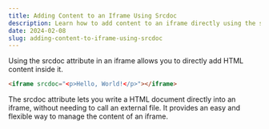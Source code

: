 ```yaml
---
title: Adding Content to an Iframe Using Srcdoc
description: Learn how to add content to an iframe directly using the srcdoc attribute in HTML.
date: 2024-02-08
slug: adding-content-to-iframe-using-srcdoc
---
```


Using the srcdoc attribute in an iframe allows you to directly add HTML content inside it.

```html
<iframe srcdoc="<p>Hello, World!</p>"></iframe>
```

The srcdoc attribute lets you write a HTML document directly into an iframe, without needing to call an external file. It provides an easy and flexible way to manage the content of an iframe.